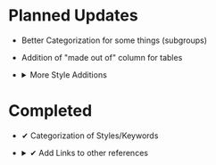 # Planned Updates
- Better Categorization for some things (subgroups)
- Addition of "made out of" column for tables
- <details>
    <summary>More Style Additions</summary>
  
    |Planned Style Additions|
    |---|
    |--hd|
    |--vibe|
    |--fast|
    |--vibefast|
    |=-=-=-=-=-=-=-=-=-=-=-=|
    |matte|
    |contemporary|
    |stained glass|
    |latte art|
    |concept|
    |=-=-=-=-=-=-=-=-=-=-=-=|
    |glass paint|
    |watercolor|
    |tempera paint|
    |gouache paint|
    |spray paint|
    |=-=-=-=-=-=-=-=-=-=-=-=|
    |colored pencil|
    |crayon|
    |ink|
    |calligraphy|
    |chalk|
    |conte|
    |=-=-=-=-=-=-=-=-=-=-=-=|
    |stamp|
    |collage|
    |block printing|
    |magazine|
    |newspaper|
    |tattoo|
    |=-=-=-=-=-=-=-=-=-=-=-=|
    |etching|
    |lithography|
    |blueprint|
    |=-=-=-=-=-=-=-=-=-=-=-=|
    |glaze|
    |latex|
    |glitter|
    |azulejo|
    |=-=-=-=-=-=-=-=-=-=-=-=|
    |quilt|
    |knitted|
    |rug|
    |carpet|
    |felt or felt cloth|
    |crochet|
    |cross stich|
    |needle point|
    |patch|
    |sewen|
    |applique|
    |lace|
    |embroidery|
    |macrame|
    |=-=-=-=-=-=-=-=-=-=-=-=|
    |digital art|
    |anime|
    |data moshing|
    |logo|
    |icon|
    |tilemap|
    |raster|
    |photoshop|
    |isometric|
    |depth map|
    |=-=-=-=-=-=-=-=-=-=-=-=|
    |fractal|
    |algorithmic|
    |=-=-=-=-=-=-=-=-=-=-=-=|
    |concrete|
    |metal|
    |copper|
    |tin|
    |bronze|
    |brass|
    |aluminum|
    |iron|
    |steel|
    |gold|
    |platinum|
    |silver|
    |pottery|
    |paper|
    |marble|
    |granite|
    |yarn|
    |wax|
    |ice|
    |ivory|
    |mud brick|
    |brick|
    |pewter|
    |styrofoam|
    |=-=-=-=-=-=-=-=-=-=-=-=|
    |steampunk|
    |solarpunk|
    |bronzepunk|
    |dieselpunk|
    |decopunk|
    |atompunk|
    |biopunk|
    |cuberpunk|
    |postcyberpunk|
    |cypernoir|
    |clockpunk|
    |decopunk|
    |formicapunk|
    |synthwave|
    |retrowave|
    |Future Funk|
    |=-=-=-=-=-=-=-=-=-=-=-=|
    |16k|
    |Bloom|
    |cinematic|
    |digital art|
  
  </details>

# Completed
- ✔ Categorization of Styles/Keywords

- <details>
    <summary>✔ Add Links to other references</summary>

    |Links|
    |---|
    |[Midjourney Dictionary](https://www.midjourney.com/app/library/dictionary/)|
    |[Midjourney Styles](https://www.midjourney.com/app/library/styles/)|
    |[Understanding MidJourney Through Teapots](https://rexwang8.github.io/resource/ai/teapot)|
    |[Artwork Styles](https://www.wikiart.org/en/paintings-by-style)|
  
  </details>
